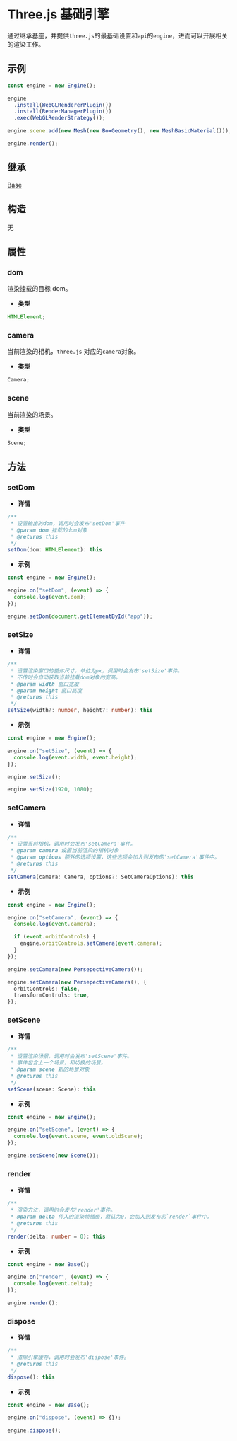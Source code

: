 # Three.js 基础引擎

通过继承基座，并提供`three.js`的最基础设置和`api`的`engine`，进而可以开展相关的渲染工作。

## 示例

```ts
const engine = new Engine();

engine
  .install(WebGLRendererPlugin())
  .install(RenderManagerPlugin())
  .exec(WebGLRenderStrategy());

engine.scene.add(new Mesh(new BoxGeometry(), new MeshBasicMaterial()));

engine.render();
```

## 继承

[Base](./Base.md)

## 构造

无

## 属性

### dom

渲染挂载的目标 dom。

- **类型**

```ts
HTMLElement;
```

### camera

当前渲染的相机，`three.js` 对应的`camera`对象。

- **类型**

```ts
Camera;
```

### scene

当前渲染的场景。

- **类型**

```ts
Scene;
```

## 方法

### setDom

- **详情**

```ts
/**
 * 设置输出的dom，调用时会发布'setDom'事件
 * @param dom 挂载的dom对象
 * @returns this
 */
setDom(dom: HTMLElement): this
```

- **示例**

```ts
const engine = new Engine();

engine.on("setDom", (event) => {
  console.log(event.dom);
});

engine.setDom(document.getElementById("app"));
```

### setSize

- **详情**

```ts
/**
 * 设置渲染窗口的整体尺寸，单位为px，调用时会发布'setSize'事件。
 * 不传时会自动获取当前挂载dom对象的宽高。
 * @param width 窗口宽度
 * @param height 窗口高度
 * @returns this
 */
setSize(width?: number, height?: number): this
```

- **示例**

```ts
const engine = new Engine();

engine.on("setSize", (event) => {
  console.log(event.width, event.height);
});

engine.setSize();

engine.setSize(1920, 1080);
```

### setCamera

- **详情**

```ts
/**
 * 设置当前相机，调用时会发布'setCamera'事件。
 * @param camera 设置当前渲染的相机对象
 * @param options 额外的选项设置，这些选项会加入到发布的'setCamera'事件中。
 * @returns this
 */
setCamera(camera: Camera, options?: SetCameraOptions): this
```

- **示例**

```ts
const engine = new Engine();

engine.on("setCamera", (event) => {
  console.log(event.camera);

  if (event.orbitControls) {
    engine.orbitControls.setCamera(event.camera);
  }
});

engine.setCamera(new PersepectiveCamera());

engine.setCamera(new PersepectiveCamera(), {
  orbitControls: false,
  transformControls: true,
});
```

### setScene

- **详情**

```ts
/**
 * 设置渲染场景，调用时会发布'setScene'事件。
 * 事件包含上一个场景，和切换的场景。
 * @param scene 新的场景对象
 * @returns this
 */
setScene(scene: Scene): this
```

- **示例**

```ts
const engine = new Engine();

engine.on("setScene", (event) => {
  console.log(event.scene, event.oldScene);
});

engine.setScene(new Scene());
```

### render

- **详情**

```ts
/**
 * 渲染方法，调用时会发布'render'事件。
 * @param delta 传入的渲染帧插值，默认为0，会加入到发布的`render`事件中。
 * @returns this
 */
render(delta: number = 0): this
```

- **示例**

```ts
const engine = new Base();

engine.on("render", (event) => {
  console.log(event.delta);
});

engine.render();
```

### dispose

- **详情**

```ts
/**
 * 清除引擎缓存，调用时会发布'dispose'事件。
 * @returns this
 */
dispose(): this
```

- **示例**

```ts
const engine = new Base();

engine.on("dispose", (event) => {});

engine.dispose();
```

